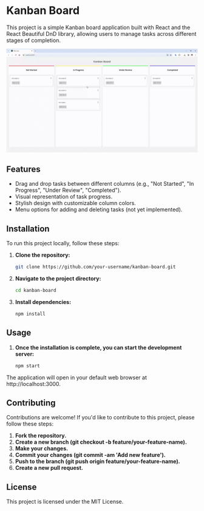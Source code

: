 # Kanban Board

This project is a simple Kanban board application built with React and the React Beautiful DnD library, allowing users to manage tasks across different stages of completion.

![Demo GIF](https://github.com/BrunoTaconi/kanban-project/blob/main/demo/kanban.gif)

## Features

- Drag and drop tasks between different columns (e.g., "Not Started", "In Progress", "Under Review", "Completed").
- Visual representation of task progress.
- Stylish design with customizable column colors.
- Menu options for adding and deleting tasks (not yet implemented).

## Installation

To run this project locally, follow these steps:

1. **Clone the repository:**
   ```bash
   git clone https://github.com/your-username/kanban-board.git
   
2. **Navigate to the project directory:**
   ```bash
   cd kanban-board

3. **Install dependencies:**
   ```bash
   npm install

## Usage

1. **Once the installation is complete, you can start the development server:**
   ```bash
   npm start
   
The application will open in your default web browser at http://localhost:3000.

## Contributing

Contributions are welcome! If you'd like to contribute to this project, please follow these steps:

1. **Fork the repository.**
2. **Create a new branch (git checkout -b feature/your-feature-name).**
3. **Make your changes.**
4. **Commit your changes (git commit -am 'Add new feature').**
5. **Push to the branch (git push origin feature/your-feature-name).**
6. **Create a new pull request.**

## License

This project is licensed under the MIT License.

